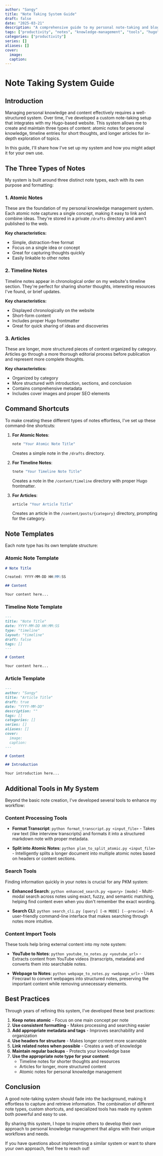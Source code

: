 ```yaml
---
author: "Sangy"
title: "Note Taking System Guide"
draft: false
date: "2025-03-21"
description: "A comprehensive guide to my personal note-taking and blog system with shortcuts and tools"
tags: ["productivity", "notes", "knowledge-management", "tools", "hugo"]
categories: ["productivity"]
series: []
aliases: []
cover:
  image: 
  caption: 
---
```


# Note Taking System Guide

## Introduction

Managing personal knowledge and content effectively requires a well-structured system. Over time, I've developed a custom note-taking setup that integrates with my Hugo-based website. This system allows me to create and maintain three types of content: atomic notes for personal knowledge, timeline entries for short thoughts, and longer articles for in-depth exploration of topics.

In this guide, I'll share how I've set up my system and how you might adapt it for your own use.

## The Three Types of Notes

My system is built around three distinct note types, each with its own purpose and formatting:

### 1. Atomic Notes

These are the foundation of my personal knowledge management system. Each atomic note captures a single concept, making it easy to link and combine ideas. They're stored in a private `/drafts` directory and aren't published to the web.

**Key characteristics:**
- Simple, distraction-free format
- Focus on a single idea or concept
- Great for capturing thoughts quickly
- Easily linkable to other notes

### 2. Timeline Notes

Timeline notes appear in chronological order on my website's timeline section. They're perfect for sharing shorter thoughts, interesting resources I've found, or brief updates.

**Key characteristics:**
- Displayed chronologically on the website
- Short-form content
- Includes proper Hugo frontmatter
- Great for quick sharing of ideas and discoveries

### 3. Articles

These are longer, more structured pieces of content organized by category. Articles go through a more thorough editorial process before publication and represent more complete thoughts.

**Key characteristics:**
- Organized by category
- More structured with introduction, sections, and conclusion
- Contains comprehensive metadata
- Includes cover images and proper SEO elements

## Command Shortcuts

To make creating these different types of notes effortless, I've set up these command-line shortcuts:

1. **For Atomic Notes**:
   ```bash
   note "Your Atomic Note Title"
   ```
   Creates a simple note in the `/drafts` directory.

2. **For Timeline Notes**:
   ```bash
   tnote "Your Timeline Note Title"
   ```
   Creates a note in the `/content/timeline` directory with proper Hugo frontmatter.

3. **For Articles**:
   ```bash
   article "Your Article Title"
   ```
   Creates an article in the `/content/posts/{category}` directory, prompting for the category.

## Note Templates

Each note type has its own template structure:

### Atomic Note Template

```markdown
# Note Title

Created: YYYY-MM-DD HH:MM:SS

## Content

Your content here...
```

### Timeline Note Template

```markdown
---
title: "Note Title"
date: YYYY-MM-DD HH:MM:SS
type: "timeline"
layout: "timeline"
draft: false
tags: []
---

# Content

Your content here...
```

### Article Template

```markdown
---
author: "Sangy"
title: "Article Title"
draft: true
date: "YYYY-MM-DD"
description: ""
tags: []
categories: []
series: []
aliases: []
cover:
  image: 
  caption: 
---

# Content

## Introduction

Your introduction here...
```

## Additional Tools in My System

Beyond the basic note creation, I've developed several tools to enhance my workflow:

### Content Processing Tools

- **Format Transcript**: `python format_transcript.py <input_file>` - Takes raw text (like interview transcripts) and formats it into a structured markdown note with proper metadata.

- **Split into Atomic Notes**: `python plan_to_split_atomic.py <input_file>` - Intelligently splits a longer document into multiple atomic notes based on headers or content sections.

### Search Tools

Finding information quickly in your notes is crucial for any PKM system:

- **Enhanced Search**: `python enhanced_search.py <query> [mode]` - Multi-modal search across notes using exact, fuzzy, and semantic matching, helping find content even when you don't remember the exact wording.

- **Search CLI**: `python search_cli.py [query] [-m MODE] [--preview]` - A user-friendly command-line interface that makes searching through notes more intuitive.

### Content Import Tools

These tools help bring external content into my note system:

- **YouTube to Notes**: `python youtube_to_notes.py <youtube_url>` - Extracts content from YouTube videos (transcripts, metadata) and converts them into searchable notes.

- **Webpage to Notes**: `python webpage_to_notes.py <webpage_url>` - Uses Firecrawl to convert webpages into structured notes, preserving the important content while removing unnecessary elements.

## Best Practices

Through years of refining this system, I've developed these best practices:

1. **Keep notes atomic** - Focus on one main concept per note
2. **Use consistent formatting** - Makes processing and searching easier
3. **Add appropriate metadata and tags** - Improves searchability and organization
4. **Use headers for structure** - Makes longer content more scannable
5. **Link related notes when possible** - Creates a web of knowledge
6. **Maintain regular backups** - Protects your knowledge base
7. **Use the appropriate note type for your content**:
   - Timeline notes for shorter thoughts and resources
   - Articles for longer, more structured content
   - Atomic notes for personal knowledge management

## Conclusion

A good note-taking system should fade into the background, making it effortless to capture and retrieve information. The combination of different note types, custom shortcuts, and specialized tools has made my system both powerful and easy to use.

By sharing this system, I hope to inspire others to develop their own approach to personal knowledge management that aligns with their unique workflows and needs.

If you have questions about implementing a similar system or want to share your own approach, feel free to reach out!